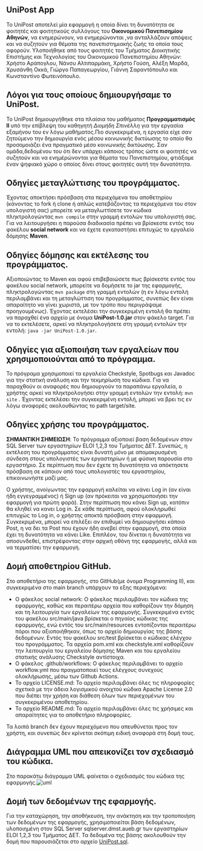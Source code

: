 ## UniPost App
To UniPost αποτελεί μία εφαρμογή η οποία δίνει τη δυνατότητα σε φοιτητές και φοιτητικούς συλλόγους του **Οικονομικού Πανεπισημίου Αθηνών**,
να ενημερώνουν, να ενημερώνονται ,να ανταλλάζουν απόψεις και να συζητούν για θέματα της πανεπιστημιακής ζωής τα οποία τους αφορούν.
Υλοποιήθηκε από τους φοιτητές του Τμήματος Διοικητικής Επιστήμης και Τεχνολογίας του Οικονομικού Πανεπιστημίου Αθηνών: Χρήστο Αράπογλου, Νάνσυ Αλτιπαρμάκη,
Χρήστο Γούση, Αλέξη Μαρδά, Χρυσάνθη Οκκά, Γιώργο Παπαγεωργίου, Γιάννη Σαραντόπουλο και Κωνσταντίνο Φωτεινόπουλο.



## Λόγοι για τους οποίους δημιουργήσαμε το UniPost.
To UniPost δημιουργήθηκε στα πλαίσια του μαθήματος **Προγραμματισμός ΙΙ** υπό την επίβλεψη του καθηγητή *Διομήδη Σπινέλλη* για την εργασίια εξαμήνου
του εν λόγω μαθήματος.Πιο συγκεκριμένα, η εργασία είχε σαν ζητούμενο την δημιουργία ενός μέσου κοινωνικής δικτύωσης το οποίο θα προσομοιάζει
ένα πραγματικό μέσο κοινωνικής δικτύωσης. Σαν ομάδα,δεδομένου του ότι δεν υπάρχει κάποιος τρόπος ώστε οι φοιτητές να συζητούν και να ενημέρώνονται 
για θέματα του Πανεπιστημίου, φτιάξαμε έναν ψηφιακό χώρο ο οποίος δίνει στους φοιτητές αυτή την δυνατότητα. 



## Οδηγίες μεταγλώττισης του προγράμματος.
Έχοντας αποκτήσει πρόσβαση στα περιεχόμενα του αποθετηρίου (κάνοντας το fork ή clone ή απλώς κατεβάζοντας τα περιεχόμενα του στον υπολογιστή σας) μπορείτε να μεταγλωττίσετε τον κώδικα πληκτρολογώντας ` mvn compile ` στην γραμμή εντολών του υπολογιστή σας. Για να λειτουργήσει η παρούσα διαδικασία πρέπει να βρίσκεστε εντός του φακέλου **social network** και να έχετε εγκαταστήσει επιτυχώς το εργαλείο δόμησης **Maven**.

## Οδηγίες δόμησης και εκτέλεσης του προγράμματος.
Αξιοποιώντας το Maven και αφού επιβεβαιώσετε πως βρίσκεστε εντός του φακέλου social network, μπορείτε να δομήσετε το jar της εφαρμογής, πληκτρολογώντας ` mvn package ` στη γραμμή εντολών (η εν λόγω εντολή περιλαμβάνει και τη μεταγλώττιση του προγράμματος, συνεπώς δεν είναι απαραίτητο να γίνει χωριστά, με τον τρόπο που περιγράψαμε προηγουμένως). Έχοντας εκτελέσει την συγκεκριμένη εντολή θα πρέπει να παραχθεί ένα αρχείο με όνομα **UniPost-1.0.jar** στον φάκελο target. Για να το εκτελέσετε, αρκεί να πληκτρολογήσετε στη γραμμή εντολών την εντολή: ` java -jar UniPost-1.0.jar `.

## Οδηγίες για αξιοποιήση των εργαλείων που χρησιμοποιούνται από το πρόγραμμα.
Το πρόγραμα χρησιμοποιεί τα εργαλεία Checkstyle, Spotbugs και Javadoc για την στατική ανάλυση και την τεκμηρίωση του κώδικα. Για να παραχθούν οι αναφορές που δημιουργούν τα παραπάνω εργαλεία, ο χρήστης αρκεί να πληκτρολογήσει στην γραμμή εντολών την εντολή: ` mvn site ` . Έχοντας εκτελέσει την συγκεκριμένη εντολή, μπορεί να βρει τις εν λόγω αναφορές ακολουθώντας το path target/site.

## Οδηγίες χρήσης του προγράμματος.
**ΣΗΜΑΝΤΙΚΗ ΣΗΜΕΙΩΣΗ**: Το πρόγραμμα αξιοποιεί βαση δεδομένων στον SQL Server των εργαστηρίων ELOI 1,2,3 του Τμήματος ΔΕΤ. Συνεπώς, η εκτέλεση του προγράμματος είναι δυνατή μόνο με απομακρυσμένη σύνδεση στους υπολογιστές των εργαστηρίων ή με φύσικη παρουσία στο εργαστήριο. Σε περίπτωση που δεν έχετε τη δυνατότητα να απόκτησετε πρόσβαση σε κάποιον από τους υπολογιστές του εργαστηρίου, επικοινωνήστε μαζί μας.

Ο χρήστης, ανοίγωντας την εφαρμογή καλείται να κάνει Log in (αν είναι ήδη εγγεγραμμένος) ή Sign up (αν πρόκειται να χρησιμοποιήσει την εφαρμογή για πρώτη φορά). Στην περίπτωση που κάνει Sign up, κατόπιν θα κληθεί να κανει Log in. Σε κάθε περίπτωση, αφού ολοκληρωθεί επιτυχώς το Log in, ο χρήστης αποκτά πρόσβαση στην εφαρμογή. Συγκεκριμένα, μπορεί να επιλέξει αν επιθυμεί να δημιουργήσει κάποιο Post, η να δει τα Post που έχουν ήδη ανεβεί στην εφαρμογή, στα οποία έχει τη δυνατότητα να κάνει Like. Επιπλέον, του δίνεται η δυνατότητα να αποσυνδεθεί, επιστρέφοντας στην αρχική οθόνη της εφαρμογής, αλλά και να τερματίσει την εφαρμογή.

## Δομή αποθετηρίου GitHub. 
Στο αποθετήριο της εφαρμογής, στο GitHub(με όνομα Programming II), και συγκεκριμένα στο main branch υπάρχουν τα εξης περιεχόμενα:

- Ο φάκελος social network: Ο φάκελος περιλαμβάνει τον κώδικα της εφαρμογής, καθώς και περαιτέρω αρχεία που καθορίζουν την δόμηση και τη λειτουργία των εργαλείων της εφαρμογής. Συγκεκριμένα εντός του φακέλου src/main/java βρίσκεται ο πηγαίος κώδικας της εφαρμογής, ενώ εντός του src/main/resources εντοπίζονται περαιτέρω πόροι που αξιοποιήθηκαν, όπως το αρχείο δημιουργίας της βάσης δεδομένων. Εντός του φακέλου src/test βρίσκεται ο κώδικας ελέγχου του προγράμματος. Τα αρχεία pom.xml και checkstyle.xml καθορίζουν την λειτουργία του εργαλείου δόμησης Maven και του εργαλείου στατικής ανάλυσης Checkstyle αντίστοιχα.
- O φάκελος .github/workflows: Ο φάκελος περιλαμβάνει το αρχείο workflow.yml που πραγματοποιεί τους ελέγχους συνεχούς ολοκλήρωσης, μέσω των Github Actions.
- Το αρχείο LICENSE.md: Το αρχείο περιλαμβάνει όλες τις πληροφορίες σχετικά με την άδεια λογισμικού ανοιχτού κώδικα Apache License 2.0 που διέπει την χρήση και διάθεση όλων των περιεχομένων του συγκεκριμένου αποθετηρίου.
- Το αρχείο README.md: Το αρχείο περιλαμβάνει όλες τις χρήσιμες και απαραίτητες για το αποθετήριο πληροφορίες.

Τα λοιπά branch δεν έχουν περιεχόμενο που απευθύνεται προς τον χρήστη, και συνεπώς δεν κρίνεται σκόπιμη ειδική αναφορά στη δομή τους.

## Διάγραμμα UML που απεικονίζει τον σχεδιασμό του κώδικα.
Στο παρακάτω διάγραμμα UML φαίνεται ο σχεδιασμός του κώδικα της εφαρμογής.![uml](https://user-images.githubusercontent.com/116115405/212778696-20f73c8c-4b5d-4a2e-8a78-c932484c637d.jpg)


## Δομή των δεδομένων της εφαρμογής.
Για την καταχώρηση, την αποθήκευση, την ανάκτηση και την τροποποιήση των δεδομένων της εφαρμογής, χρησιμοποιείται βάση δεδομένων, υλοποιημένη στον SQL Server sqlserver.dmst.aueb.gr των εργαστηρίων
ELOI 1,2,3 του Τμήματος ΔΕΤ. Τα δεδομένα της βάσης ακολουθούν την δομή που παρουσιάζεται στο αρχείο [UniPost.sql](https://github.com/ChristosArapoglou/Programming-II/blob/main/social-network/src/main/resources/UniPost.sql).

